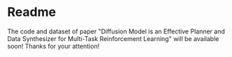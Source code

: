 # Readme

The code and dataset of paper "Diffusion Model is an Effective Planner and Data Synthesizer for Multi-Task Reinforcement Learning" will be available soon!
Thanks for your attention!
